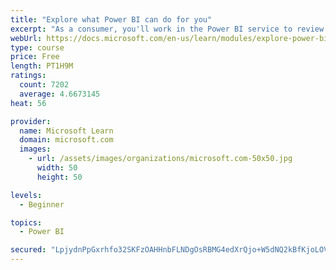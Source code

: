 ```yaml
---
title: "Explore what Power BI can do for you"
excerpt: "As a consumer, you'll work in the Power BI service to review and interact with content that has been shared with you. This module provides the foundational information that you need to work effectively in the Power BI service."
webUrl: https://docs.microsoft.com/en-us/learn/modules/explore-power-bi-service/
type: course
price: Free
length: PT1H9M
ratings:
  count: 7202
  average: 4.6673145
heat: 56

provider:
  name: Microsoft Learn
  domain: microsoft.com
  images:
    - url: /assets/images/organizations/microsoft.com-50x50.jpg
      width: 50
      height: 50

levels:
  - Beginner

topics:
  - Power BI

secured: "LpjydnPpGxrhfo32SKFzOAHHnbFLNDgOsRBMG4edXrQjo+W5dNQ2kBfKjoLOVndg+giIbI02gMff7pSXRaTajBZ8+DOwhRrRUuT93b2zHjuWF4gTvOcu9rEu609tmCeZKF8/JnVY/mSGoVKjBRaZ4gL+g9ykYCdBB+3XhniqyaRstMHUDMYMhV57+WU7fVYKlqKtxglb3uJNJjilZSbI6t2FnVVABA2KzePyi7YMj9WJiUpP2MeFQGNuTPrE726aPcfrtWBHlkii6e9Hwxt3GhiwkNVtjdAmMWY3x35nWykzaSCFQ+JQJwZ1fzs0mfTox9ykyctEHuu1Jran5GuOyKwu1xGBBmCMjzKq4IbsZb8QR5CRJRJ3+Vh9m6JvLxZARp6d24bwEaAQY0PFfVMn6YJJDpYGcY3KBR7NL0cIvAs=;hBeokpU4S04piAH90vnE8g=="
---
```


